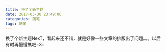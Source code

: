 ```yaml
---
title: 换了个新主题
date: 2017-03-30 23:49:06
categories: 随笔
tags: 随笔
---
```


换了个新主题NexT，看起来还不错，就是好像一些文章的排版出了问题。。。以后有时再慢慢搞吧=3=